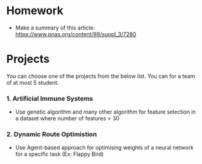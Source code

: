 
# Homework
- Make a summary of this article: https://www.pnas.org/content/99/suppl_3/7280

# Projects

You can choose one of the projects from the below list. You can for a team of at most 5 student.

### 1. Artificial Immune Systems
 - Use genetic algorithm and many other algorithm for feature selection in a dataset where number of features > 30

### 2. Dynamic Route Optimistion
- Use Agent-based approach for optimising weights of a neural network for a specific task (Ex: Flappy Bird)

